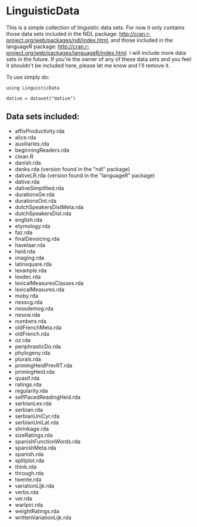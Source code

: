 # LinguisticData

This is a simple collection of linguistic data sets. For now it only contains those data sets included in the NDL package: http://cran.r-project.org/web/packages/ndl/index.html, and those included in the languageR package: http://cran.r-project.org/web/packages/languageR/index.html. I will include more data sets in the future. If you're the owner of any of these data sets and you feel it shouldn't be included here, please let me know and I'll remove it.

To use simply do:

```
using LinguisticData

dative = dataset("dative")
```


## Data sets included:

* affixProductivity.rda
* alice.rda
* auxiliaries.rda
* beginningReaders.rda
* clean.R
* danish.rda
* danks.rda (version found in the "ndl" package)
* dativeLR.rda (version found in the "languageR" package)
* dative.rda
* dativeSimplified.rda
* durationsGe.rda
* durationsOnt.rda
* dutchSpeakersDistMeta.rda
* dutchSpeakersDist.rda
* english.rda
* etymology.rda
* faz.rda
* finalDevoicing.rda
* havelaar.rda
* heid.rda
* imaging.rda
* latinsquare.rda
* lexample.rda
* lexdec.rda
* lexicalMeasuresClasses.rda
* lexicalMeasures.rda
* moby.rda
* nesscg.rda
* nessdemog.rda
* nessw.rda
* numbers.rda
* oldFrenchMeta.rda
* oldFrench.rda
* oz.rda
* periphrasticDo.rda
* phylogeny.rda
* plurals.rda
* primingHeidPrevRT.rda
* primingHeid.rda
* quasif.rda
* ratings.rda
* regularity.rda
* selfPacedReadingHeid.rda
* serbianLex.rda
* serbian.rda
* serbianUniCyr.rda
* serbianUniLat.rda
* shrinkage.rda
* sizeRatings.rda
* spanishFunctionWords.rda
* spanishMeta.rda
* spanish.rda
* splitplot.rda
* think.rda
* through.rda
* twente.rda
* variationLijk.rda
* verbs.rda
* ver.rda
* warlpiri.rda
* weightRatings.rda
* writtenVariationLijk.rda
